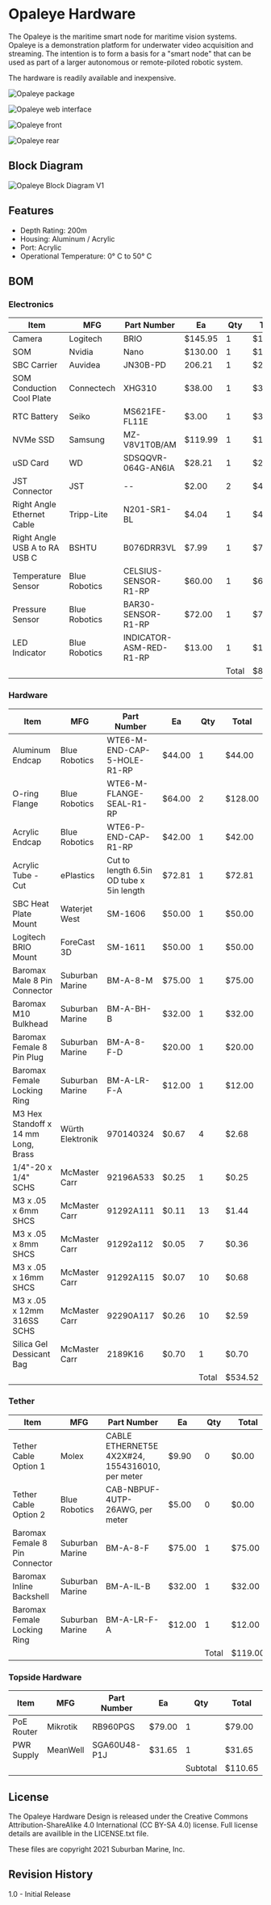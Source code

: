 # Opaleye Hardware

The Opaleye is the maritime smart node for maritime vision systems. Opaleye is a demonstration platform for underwater video acquisition and streaming. The intention is to form a basis for a "smart node" that can be used as part of a larger autonomous or remote-piloted robotic system.

The hardware is readily available and inexpensive.

![Opaleye package](/opaleye_package.png)

![Opaleye web interface](/opaleye_webinterface.png)

![Opaleye front](/opaleye_front.png)

![Opaleye rear](/opaleye_rear.png)

## Block Diagram
![Opaleye Block Diagram V1](/opaleye_block_diagram_V1.png)

## Features 

* Depth Rating: 200m
* Housing: Aluminum / Acrylic
* Port: Acrylic
* Operational Temperature: 0° C to 50° C

## BOM
### Electronics
| Item                          | MFG           | Part Number             | Ea      | Qty      | Total   |
| ----------------------------- | ------------- | ----------------------- | ------- | -------- | ------- |
| Camera                        | Logitech      | BRIO                    | $145.95 | 1        | $145.95 |
| SOM                           | Nvidia        | Nano                    | $130.00 | 1        | $130.00 |
| SBC Carrier                   | Auvidea       | JN30B-PD                | 206.21  | 1        | $206.21 |
| SOM Conduction Cool Plate     | Connectech    | XHG310                  | $38.00  | 1        | $38.00  |
| RTC Battery                   | Seiko         | MS621FE-FL11E           | $3.00   | 1        | $3.00   |
| NVMe SSD                      | Samsung       | MZ-V8V1T0B/AM           | $119.99 | 1        | $119.99 |
| uSD Card                      | WD            | SDSQQVR-064G-AN6IA      | $28.21  | 1        | $28.21  |
| JST Connector                 | JST           | \--                     | $2.00   | 2        | $4.00   |
| Right Angle Ethernet Cable    | Tripp-Lite    | N201-SR1-BL             | $4.04   | 1        | $4.04   |
| Right Angle USB A to RA USB C | BSHTU         | B076DRR3VL              | $7.99   | 1        | $7.99   |
| Temperature Sensor            | Blue Robotics | CELSIUS-SENSOR-R1-RP    | $60.00  | 1        | $60.00  |
| Pressure Sensor               | Blue Robotics | BAR30-SENSOR-R1-RP      | $72.00  | 1        | $72.00  |
| LED Indicator                 | Blue Robotics | INDICATOR-ASM-RED-R1-RP | $13.00  | 1        | $13.00  |
|                               |               |                         |         | Total    | $832.39 |
### Hardware
| Item                                | MFG              | Part Number                              | Ea     | Qty      | Total   |
| ----------------------------------- | ---------------- | ---------------------------------------- | ------ | -------- | ------- |
| Aluminum Endcap                     | Blue Robotics    | WTE6-M-END-CAP-5-HOLE-R1-RP              | $44.00 | 1        | $44.00  |
| O-ring Flange                       | Blue Robotics    | WTE6-M-FLANGE-SEAL-R1-RP                 | $64.00 | 2        | $128.00 |
| Acrylic Endcap                      | Blue Robotics    | WTE6-P-END-CAP-R1-RP                     | $42.00 | 1        | $42.00  |
| Acrylic Tube - Cut                  | ePlastics        | Cut to length 6.5in OD tube x 5in length | $72.81 | 1        | $72.81  |
| SBC Heat Plate Mount                | Waterjet West    | SM-1606                                  | $50.00 | 1        | $50.00  |
| Logitech BRIO Mount                 | ForeCast 3D      | SM-1611                                  | $50.00 | 1        | $50.00  |
| Baromax Male 8 Pin Connector        | Suburban Marine  | BM-A-8-M                                 | $75.00 | 1        | $75.00  |
| Baromax M10 Bulkhead                | Suburban Marine  | BM-A-BH-B                                | $32.00 | 1        | $32.00  |
| Baromax Female 8 Pin Plug           | Suburban Marine  | BM-A-8-F-D                               | $20.00 | 1        | $20.00  |
| Baromax Female Locking Ring         | Suburban Marine  | BM-A-LR-F-A                              | $12.00 | 1        | $12.00  |
| M3 Hex Standoff x 14 mm Long, Brass | Würth Elektronik | 970140324                                | $0.67  | 4        | $2.68   |
| 1/4"-20 x 1/4" SCHS                 | McMaster Carr    | 92196A533                                | $0.25  | 1        | $0.25   |
| M3 x .05 x 6mm SHCS                 | McMaster Carr    | 91292A111                                | $0.11  | 13       | $1.44   |
| M3 x .05 x 8mm SHCS                 | McMaster Carr    | 91292a112                                | $0.05  | 7        | $0.36   |
| M3 x .05 x 16mm SHCS                | McMaster Carr    | 91292A115                                | $0.07  | 10       | $0.68   |
| M3 x .05 x 12mm 316SS SCHS          | McMaster Carr    | 92290A117                                | $0.26  | 10       | $2.59   |
| Silica Gel Dessicant Bag            | McMaster Carr    | 2189K16                                  | $0.70  | 1        | $0.70   |
|                                     |                  |                                          |        | Total    | $534.52 |

### Tether
| Item                           | MFG             | Part Number                                         | Ea     | Qty      | Total   |
| ------------------------------ | --------------- | --------------------------------------------------- | ------ | -------- | ------- |
| Tether Cable Option 1          | Molex           | CABLE ETHERNET5E 4X2X#24, 1554316010, per meter     | $9.90  | 0        | $0.00   |
| Tether Cable Option 2          | Blue Robotics   | CAB-NBPUF-4UTP-26AWG, per meter                     | $5.00  | 0        | $0.00   |
| Baromax Female 8 Pin Connector | Suburban Marine | BM-A-8-F                                            | $75.00 | 1        | $75.00  |
| Baromax Inline Backshell       | Suburban Marine | BM-A-IL-B                                           | $32.00 | 1        | $32.00  |
| Baromax Female Locking Ring    | Suburban Marine | BM-A-LR-F-A                                         | $12.00 | 1        | $12.00  |
|                                |                 |                                                     |        | Total    | $119.00 |

### Topside Hardware
| Item       | MFG      | Part Number | Ea     | Qty      | Total   |
| ---------- | -------- | ----------- | ------ | -------- | ------- |
| PoE Router | Mikrotik | RB960PGS    | $79.00 | 1        | $79.00  |
| PWR Supply | MeanWell | SGA60U48-P1J| $31.65 | 1        | $31.65  |
|            |          |             |        | Subtotal | $110.65 |

## License

The Opaleye Hardware Design is released under the Creative Commons Attribution-ShareAlike 4.0 International (CC BY-SA 4.0) license. Full license details are availible in the LICENSE.txt file.

These files are copyright 2021 Suburban Marine, Inc.

## Revision History

1.0 - Initial Release

